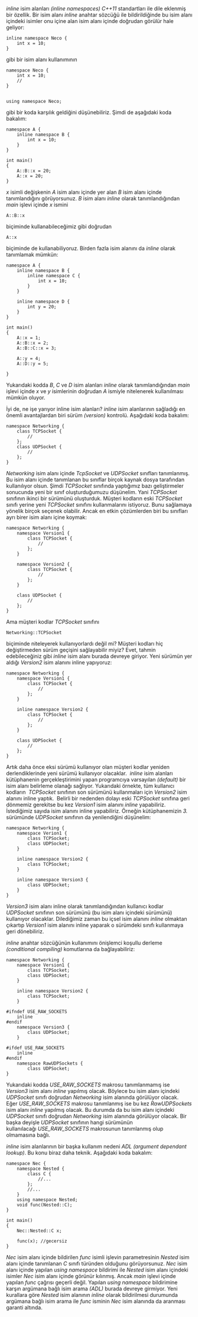 _inline_ isim alanları _(inline namespaces)_ _C++11_ standartları ile dile eklenmiş bir özellik. 
Bir isim alanı _inline_ anahtar sözcüğü ile bildirildiğinde bu isim alanı içindeki isimler onu içine alan isim alanı içinde doğrudan görülür hale geliyor:

```
inline namespace Neco {
	int x = 10;
}
```

gibi bir isim alanı kullanımının

```
namespace Neco {
	int x = 10;
	//
}


using namespace Neco;
```

gibi bir koda karşılık geldiğini düşünebiliriz. Şimdi de aşağıdaki koda bakalım:

```
namespace A {
	inline namespace B {
		int x = 10;
	}
}

int main()
{
	A::B::x = 20;
	A::x = 20;
}
```

_x_ isimli değişkenin _A_ isim alanı içinde yer alan _B_ isim alanı içinde tanımlandığını görüyorsunuz. 
_B_ isim alanı _inline_ olarak tanımlandığından _main_ işlevi içinde _x_ ismini

```
A::B::x
```

biçiminde kullanabileceğimiz gibi doğrudan

```
A::x
```

biçiminde de kullanabiliyoruz. Birden fazla isim alanını da _inline_ olarak tanımlamak mümkün:

```
namespace A {
	inline namespace B {
		inline namespace C {
			int x = 10;
		}
	}

	inline namespace D {
		int y = 20;
	}
}

int main()
{
	A::x = 1;
	A::B::x = 2;
	A::B::C::x = 3;

	A::y = 4;
	A::D::y = 5;

}
```

Yukarıdaki kodda _B_, _C_ ve _D_ isim alanları _inline_ olarak tanımlandığından _main_ işlevi içinde _x_ ve _y_ isimlerinin doğrudan _A_ ismiyle nitelenerek kullanılması mümkün oluyor.

İyi de, ne işe yarıyor inline isim alanları? _inline_ isim alanlarının sağladığı en önemli avantajlardan biri sürüm _(version)_ kontrolü. Aşağıdaki koda bakalım:

```
namespace Networking {
	class TCPSocket {
		//
	};
	class UDPSocket {
		//
	};
}
```

_Networking_ isim alanı içinde _TcpSocket_ ve _UDPSocket_ sınıfları tanımlanmış. 
Bu isim alanı içinde tanımlanan bu sınıflar birçok kaynak dosya tarafından kullanılıyor olsun. 
Şimdi _TCPSocket_ sınıfında yaptığımız bazı geliştirmeler sonucunda yeni bir sınıf oluşturduğumuzu düşünelim. 
Yani _TCPSocket_ sınıfının ikinci bir sürümünü oluşturduk. 
Müşteri kodların eski _TCPSocket_ sınıfı yerine yeni _TCPSocket_ sınıfını kullanmalarını istiyoruz. 
Bunu sağlamaya yönelik birçok seçenek olabilir. 
Ancak en etkin çözümlerden biri bu sınıfları ayrı birer isim alanı içine koymak:

```
namespace Networking {
	namespace Version1 {
		class TCPSocket {
			//
		};
	}

	namespace Version2 {
		class TCPSocket {
			//
		};
	}

	class UDPSocket {
		//
	};
}
```

Ama müşteri kodlar _TCPSocket_ sınıfını

```
Networking::TCPSocket
```

biçiminde niteleyerek kullanıyorlardı değil mi? 
Müşteri kodları hiç değiştirmeden sürüm geçişini sağlayabilir miyiz? 
Evet, tahmin edebileceğiniz gibi _inline_ isim alanı burada devreye giriyor. 
Yeni sürümün yer aldığı _Version2_ isim alanını inline yapıyoruz:

```
namespace Networking {
	namespace Version1 {
		class TCPSocket {
			//
		};
	}

	inline namespace Version2 {
		class TCPSocket {
			//
		};
	}

	class UDPSocket {
		//
	};
}
```

Artık daha önce eksi sürümü kullanıyor olan müşteri kodlar yeniden derlendiklerinde yeni sürümü kullanıyor olacaklar. 
_inline_ isim alanları kütüphanenin gerçekleştirimini yapan programcıya varsayılan _(default)_ bir isim alanı belirleme olanağı sağlıyor. 
Yukarıdaki örnekte, tüm kullanıcı kodların  _TCPSocket_ sınıfının son sürümünü kullanmaları için _Version2_ isim alanını inline yaptık. 
Belirli bir nedenden dolayı eski _TCPSocket_ sınıfına geri dönmemiz gerekitse bu kez _Version1_ isim alanını _inline_ yapabiliriz. 
İstediğimiz sayıda isim alanını inline yapabiliriz. Örneğin kütüphanemizin _3._ sürümünde _UDPSocket_ sınıfının da yenilendiğini düşünelim:

```
namespace Networking {
	namespace Verion1 {
		class TCPSocket;
		class UDPSocket;
	}

	inline namespace Version2 {
		class TCPSocket;
	}

	inline namespace Version3 {
		class UDPSocket;
	}
}
```

_Version3_ isim alanı inline olarak tanımlandığından kullanıcı kodlar _UDPSocket_ sınıfının son sürümünü (bu isim alanı içindeki sürümünü) kullanıyor olacaklar. 
Dilediğimiz zaman bu içsel isim alanını _inline_ olmaktan çıkartıp _Version1_ isim alanını inline yaparak o sürümdeki sınıfı kullanmaya geri dönebiliriz.

_inline_ anahtar sözcüğünün kullanımını önişlemci koşullu derleme _(conditional compiling)_ komutlarına da bağlayabiliriz:

```
namespace Networking {
	namespace Version1 {
		class TCPSocket;
		class UDPSocket;
	}

	inline namespace Version2 {
		class TCPSocket;
	}

#ifndef USE_RAW_SOCKETS
	inline
#endif
	namespace Version3 {
		class UDPSocket;
	}

#ifdef USE_RAW_SOCKETS
	inline
#endif
	namespace RawUDPSockets {
		class UDPSocket;
}
```

Yukarıdaki kodda _USE_RAW_SOCKETS_ makrosu tanımlanmamış ise _Version3_ isim alanı _inline_ yapılmış olacak. 
Böylece bu isim alanı içindeki _UDPSocket_ sınıfı doğrudan _Networking_ isim alanında görülüyor olacak. 
Eğer _USE_RAW_SOCKETS_ makrosu tanımlanmış ise bu kez _RawUDPSockets_ isim alanı _inline_ yapılmış olacak. 
Bu durumda da bu isim alanı içindeki _UDPSocket_ sınıfı doğrudan _Networking_ isim alanında görülüyor olacak. 
Bir başka deyişle _UDPSocket_ sınıfının hangi sürümünün kullanılacağı _USE_RAW_SOCKETS_ makrosunun tanımlanmış olup olmamasına bağlı.

_inline_ isim alanlarının bir başka kullanım nedeni _ADL (argument dependant lookup)_. Bu konu biraz daha teknik. Aşağıdaki koda bakalım:

```
namespace Nec {
	namespace Nested {
		class C {
		    //...
		};
		//...
	}
    using namespace Nested;
    void func(Nested::C);
}

int main()
{
	Nec::Nested::C x;

	func(x); //gecersiz
}
```

 _Nec_ isim alanı içinde bildirilen _func_ isimli işlevin parametresinin _Nested_ isim alanı içinde tanımlanan _C_ sınıfı türünden olduğunu görüyorsunuz. _Nec_ isim alanı içinde yapılan _using namespace_ bildirimi ile _Nested_ isim alanı içindeki isimler _Nec_ isim alanı içinde görünür kılınmış. Ancak _main_ işlevi içinde yapılan _func_ çağrısı geçerli değil. Yapılan _using namespace_ bildirimine karşın argümana bağlı isim arama _(ADL)_ burada devreye girmiyor. Yeni kurallara göre _Nested_ isim alanının _inline_ olarak bildirilmesi durumunda argümana bağlı isim arama ile _func_ isminin _Nec_ isim alanında da aranması garanti altında.

